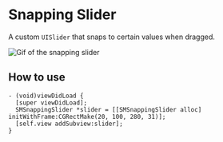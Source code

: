 # Snapping Slider

A custom `UISlider` that snaps to certain values when dragged. 

![Gif of the snapping slider](https://dl.dropboxusercontent.com/u/182737/slider.gif "Gif of the slider")

## How to use

``` objc
- (void)viewDidLoad {
  [super viewDidLoad];
  SMSnappingSlider *slider = [[SMSnappingSlider alloc] initWithFrame:CGRectMake(20, 100, 280, 31)];
  [self.view addSubview:slider];
}
```
